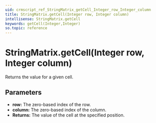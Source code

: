 ```yaml
---
uid: crmscript_ref_StringMatrix_getCell_Integer_row_Integer_column
title: StringMatrix.getCell(Integer row, Integer column)
intellisense: StringMatrix.getCell
keywords: getCell(Integer,Integer)
so.topic: reference
---
```


# StringMatrix.getCell(Integer row, Integer column)

Returns the value for a given cell.

## Parameters

* **row:** The zero-based index of the row.
* **column:** The zero-based index of the column.
* **Returns:** The value of the cell at the specified position.

